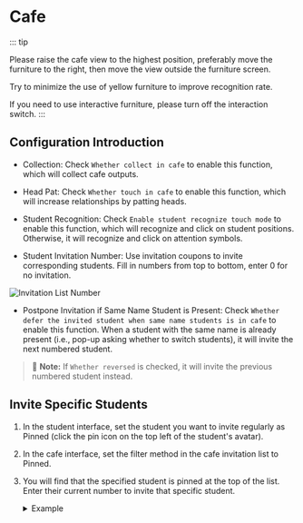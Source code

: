 <LanguageWarn/>

# Cafe
::: tip

Please raise the cafe view to the highest position, preferably move the furniture to the right, then move the view outside the furniture screen.

Try to minimize the use of yellow furniture to improve recognition rate.

If you need to use interactive furniture, please turn off the interaction switch.
:::

## Configuration Introduction
- Collection: Check `Whether collect in cafe` to enable this function, which will collect cafe outputs.

- Head Pat: Check `Whether touch in cafe` to enable this function, which will increase relationships by patting heads.

- Student Recognition: Check `Enable student recognize touch mode` to enable this function, which will recognize and click on student positions. Otherwise, it will recognize and click on attention symbols.

- Student Invitation Number: Use invitation coupons to invite corresponding students. Fill in numbers from top to bottom, enter 0 for no invitation.

![Invitation List Number](/img/cafe/invite_list_1.png)

- Postpone Invitation if Same Name Student is Present: Check `Whether defer the invited student when same name students is in cafe` to enable this function. When a student with the same name is already present (i.e., pop-up asking whether to switch students), it will invite the next numbered student.
> :memo: **Note:** If `Whether reversed` is checked, it will invite the previous numbered student instead.

## Invite Specific Students

1. In the student interface, set the student you want to invite regularly as Pinned (click the pin icon on the top left of the student's avatar).
2. In the cafe interface, set the filter method in the cafe invitation list to Pinned.
3. You will find that the specified student is pinned at the top of the list. Enter their current number to invite that specific student.

   <details>
   <summary>Example</summary>

   ![Pinned Invitation List](/img/cafe/invite_list_2.png)

   </details>






